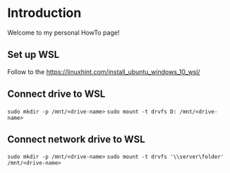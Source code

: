 # Introduction
Welcome to my personal HowTo page!
## Set up WSL
Follow to the https://linuxhint.com/install_ubuntu_windows_10_wsl/
## Connect drive to WSL
`sudo mkdir -p /mnt/<drive-name>`
`sudo mount -t drvfs D: /mnt/<drive-name>`
## Connect network drive to WSL
`sudo mkdir -p /mnt/<drive-name>`
`sudo mount -t drvfs '\\server\folder' /mnt/<drive-name>`
